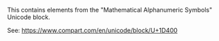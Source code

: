 This contains elements from the "Mathematical Alphanumeric Symbols" Unicode block.

See: https://www.compart.com/en/unicode/block/U+1D400